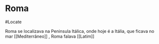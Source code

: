# Roma 
#Locate 

Roma se localizava na Peninsula Itálica, onde hoje é a Itália, que ficava no mar [[Mediterrâneo]] , Roma falava [[Latim]]
